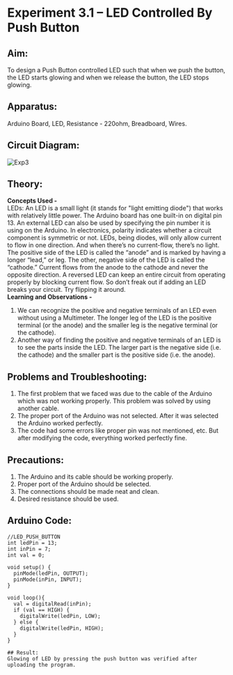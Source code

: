 # Experiment 3.1 – LED Controlled By Push Button


## Aim:
To design a Push Button controlled LED such that when we push the button, the LED starts glowing and when we release the button, the LED stops glowing.

## Apparatus:
Arduino Board, LED, Resistance - 220ohm, Breadboard, Wires.

## Circuit Diagram:
![Exp3](https://user-images.githubusercontent.com/54620652/65169226-bf714600-da63-11e9-9d98-7470dcdfbdc7.png)

## Theory:
**Concepts Used -**\
LEDs:
An LED is a small light (it stands for "light emitting diode") that works with relatively little power. The Arduino board has one built-in on digital pin 13.
An external LED can also be used by specifying the pin number it is using on the Arduino.
In electronics, polarity indicates whether a circuit component is symmetric or not. LEDs, being diodes, will only allow current to flow in one direction. And when there’s no current-flow, there’s no light.
The positive side of the LED is called the “anode” and is marked by having a longer “lead,” or leg. The other, negative side of the LED is called the “cathode.” Current flows from the anode to the cathode and never the opposite direction. A reversed LED can keep an entire circuit from operating properly by blocking current flow. So don’t freak out if adding an LED breaks your circuit. Try flipping it around.\
**Learning and Observations -**
1. We can recognize the positive and negative terminals of an LED even without using a Multimeter. The longer leg of the LED is the positive terminal (or the anode) and the smaller leg is the negative terminal (or the cathode).
2. Another way of finding the positive and negative terminals of an LED is to see the parts inside the LED. The larger part is the negative side (i.e. the cathode) and the smaller part is the positive side (i.e. the anode).

## Problems and Troubleshooting:
1. The first problem that we faced was due to the cable of the Arduino which was not working properly. This problem was solved by using another cable.
2. The proper port of the Arduino was not selected. After it was selected the Arduino worked perfectly.
3. The code had some errors like proper pin was not mentioned, etc. But after modifying the code, everything worked perfectly fine.

## Precautions:
1. The Arduino and its cable should be working properly.
2. Proper port of the Arduino should be selected.
3. The connections should be made neat and clean.
4. Desired resistance should be used.

## Arduino Code:
```
//LED_PUSH_BUTTON
int ledPin = 13; 
int inPin = 7;   
int val = 0;   

void setup() {
  pinMode(ledPin, OUTPUT);  
  pinMode(inPin, INPUT);  
}

void loop(){
  val = digitalRead(inPin);
  if (val == HIGH) {      
    digitalWrite(ledPin, LOW); 
  } else {
    digitalWrite(ledPin, HIGH); 
  }
}

## Result:
Glowing of LED by pressing the push button was verified after uploading the program.

